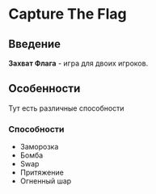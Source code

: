 # Capture The Flag
## Введение
**Захват Флага** - игра для двоих игроков.
## Особенности
Тут есть различные способности
### Способности
- Заморозка
- Бомба
- Swap
- Притяжение
- Огненный шар